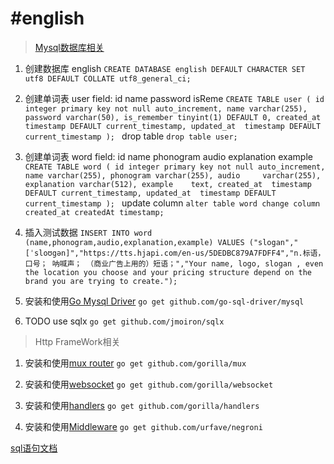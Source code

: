 #english
========
>[Mysql数据库相关](https://dev.mysql.com/doc/refman/5.7/en/charset-applications.html)

1. 创建数据库 english
`CREATE DATABASE english
  DEFAULT CHARACTER SET utf8
  DEFAULT COLLATE utf8_general_ci;`
2. 创建单词表 user
field: id name password isReme
`CREATE TABLE user
(
id integer primary key not null auto_increment,
name varchar(255),
password varchar(50),
is_remember tinyint(1) DEFAULT 0,
created_at  timestamp DEFAULT current_timestamp,
updated_at  timestamp DEFAULT current_timestamp
);
`
drop table
`drop table user;`
3. 创建单词表 word
field: id name phonogram audio explanation example
`CREATE TABLE word
(
id integer primary key not null auto_increment,
name varchar(255),
phonogram varchar(255),
audio     varchar(255),
explanation varchar(512),
example    text,
created_at  timestamp DEFAULT current_timestamp,
updated_at  timestamp DEFAULT current_timestamp
);
`
update column
`alter table word change column created_at createdAt timestamp;`
4. 插入测试数据
`INSERT INTO word (name,phonogram,audio,explanation,example)
VALUES ("slogan","[ˈsloʊgən]","https://tts.hjapi.com/en-us/5DEDBC879A7FDFF4","n.标语，口号； 呐喊声； （商业广告上用的）短语；","Your name, logo, slogan , even the location you choose and your pricing structure depend on the brand you are trying to create.");
`

5. 安装和使用[Go Mysql Driver](http://go-database-sql.org/index.html)
`go get github.com/go-sql-driver/mysql`

6. TODO use sqlx 
`go get github.com/jmoiron/sqlx`

>Http FrameWork相关  

1. 安装和使用[mux router](http://www.gorillatoolkit.org/pkg/mux)
`go get github.com/gorilla/mux`

2. 安装和使用[websocket](https://godoc.org/github.com/gorilla/websocket)
`go get github.com/gorilla/websocket`

3. 安装和使用[handlers]( "http://www.gorillatoolkit.org/pkg/handlers")
`go get github.com/gorilla/handlers`

4. 安装和使用[Middleware]("https://github.com/urfave/negroni")
`go get github.com/urfave/negroni`

[sql语句文档](https://www.w3schools.com/sql/default.asp)